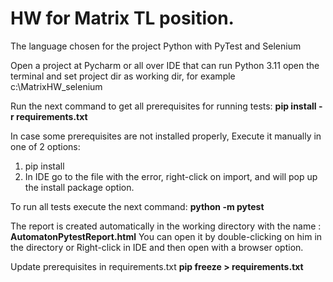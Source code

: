 ﻿# HW for Matrix TL position.
 The language chosen for the project Python with PyTest and Selenium

Open a project at Pycharm or all over IDE that can run Python 3.11
open the terminal and set project dir as working dir,
for example c:\MatrixHW_selenium

Run the next command to get all prerequisites for running tests:
**pip install -r requirements.txt**

In case some prerequisites are not installed properly,
Execute it manually in one of 2 options:
1. pip install **<Package-name>**
2. In IDE go to the file with the error, right-click on import, and will pop up the install package option.

To run all tests execute the next command:
**python -m pytest**

The report is created automatically in the working directory with the name :
**AutomatonPytestReport.html**
You can open it by double-clicking on him in the directory or
Right-click in IDE and then open with a browser option.

Update prerequisites in requirements.txt
 **pip freeze > requirements.txt**
